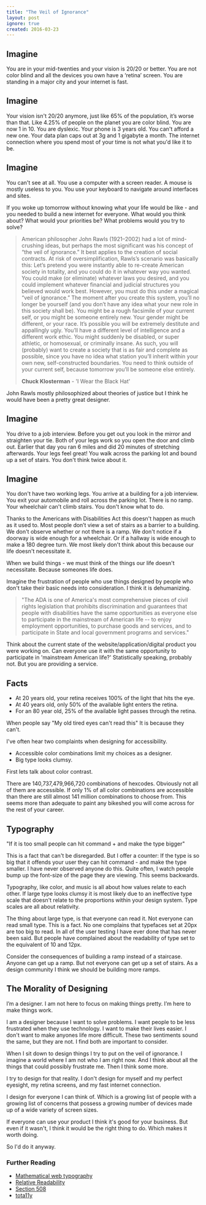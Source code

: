 ```yaml
---
title: "The Veil of Ignorance"
layout: post
ignore: true
created: 2016-03-23
---
```


## Imagine

You are in your mid-twenties and your vision is 20/20 or better. You are not color blind and all the devices you own have a ‘retina’ screen. You are standing in a major city and your internet is fast.

## Imagine

Your vision isn't 20/20 anymore, just like 65% of the population, it’s worse than that. Like 4.25% of people on the planet you are color blind. You are now 1 in 10\. You are dyslexic. Your phone is 3 years old. You can't afford a new one. Your data plan caps out at 3g and 1 gigabyte a month. The internet connection where you spend most of your time is not what you'd like it to be.

## Imagine

You can't see at all. You use a computer with a screen reader. A mouse is mostly useless to you. You use your keyboard to navigate around interfaces and sites.

If you woke up tomorrow without knowing what your life would be like - and you needed to build a new internet for everyone. What would you think about? What would your priorities be? What problems would you try to solve?

> American philosopher John Rawls (1921–2002) had a lot of mind-crushing ideas, but perhaps the most significant was his concept of “the veil of ignorance.” It best applies to the creation of social contracts. At risk of oversimplification, Rawls’s scenario was basically this: Let’s pretend you were instantly able to re-create American society in totality, and you could do it in whatever way you wanted. You could make (or eliminate) whatever laws you desired, and you could implement whatever financial and judicial structures you believed would work best. However, you must do this under a magical “veil of ignorance.” The moment after you create this system, you’ll no longer be yourself (and you don’t have any idea what your new role in this society shall be). You might be a rough facsimile of your current self, or you might be someone entirely new. Your gender might be different, or your race. It’s possible you will be extremely destitute and appallingly ugly. You’ll have a different level of intelligence and a different work ethic. You might suddenly be disabled, or super athletic, or homosexual, or criminally insane. As such, you will (probably) want to create a society that is as fair and complete as possible, since you have no idea what station you’ll inherit within your own new, self-constructed boundaries. You need to think outside of your current self, because tomorrow you’ll be someone else entirely.
> 
> **Chuck Klosterman** - 'I Wear the Black Hat'

John Rawls mostly philosophized about theories of justice but I think he would have been a pretty great designer.

## Imagine

You drive to a job interview. Before you get out you look in the mirror and straighten your tie. Both of your legs work so you open the door and climb out. Earlier that day you ran 6 miles and did 20 minutes of stretching afterwards. Your legs feel great! You walk across the parking lot and bound up a set of stairs. You don't think twice about it.

## Imagine

You don't have two working legs. You arrive at a building for a job interview. You exit your automobile and roll across the parking lot. There is no ramp. Your wheelchair can't climb stairs. You don't know what to do.

Thanks to the Americans with Disabilities Act this doesn't happen as much as it used to. Most people don’t view a set of stairs as a barrier to a building. We don't observe whether or not there is a ramp. We don't notice if a doorway is wide enough for a wheelchair. Or if a hallway is wide enough to make a 180 degree turn. We most likely don't think about this because our life doesn't necessitate it.

When we build things - we must think of the things our life doesn't necessitate. Because someones life does.

Imagine the frustration of people who use things designed by people who don't take their basic needs into consideration. I think it is dehumanizing.

> "The ADA is one of America's most comprehensive pieces of civil rights legislation that prohibits discrimination and guarantees that people with disabilities have the same opportunities as everyone else to participate in the mainstream of American life -- to enjoy employment opportunities, to purchase goods and services, and to participate in State and local government programs and services."

Think about the current state of the website/application/digital product you were working on. Can everyone use it with the same opportunity to participate in 'mainstream American life?' Statistically speaking, probably not. But you are providing a service.

## Facts

*   At 20 years old, your retina receives 100% of the light that hits the eye.
*   At 40 years old, only 50% of the available light enters the retina.
*   For an 80 year old, 25% of the available light passes through the retina.

When people say "My old tired eyes can't read this" It is because they can't.

I've often hear two complaints when designing for accessibility.

*   Accessible color combinations limit my choices as a designer.
*   Big type looks clumsy.

First lets talk about color contrast.

There are 140,737,479,966,720 combinations of hexcodes. Obviously not all of them are accessible. If only 1% of all color combinations are accessible than there are still almost 141 million combinations to choose from. This seems more than adequate to paint any bikeshed you will come across for the rest of your career.

## Typography

"If it is too small people can hit command + and make the type bigger"

This is a fact that can't be disregarded. But I offer a counter: If the type is so big that it offends your user they can hit command - and make the type smaller. I have never observed anyone do this. Quite often, I watch people bump up the font-size of the page they are viewing. This seems backwards.

Typography, like color, and music is all about how values relate to each other. If large type looks clumsy it is most likely due to an ineffective type scale that doesn't relate to the proportions within your design system. Type scales are all about relativity.

The thing about large type, is that everyone can read it. Not everyone can read small type. This is a fact. No one complains that typefaces set at 20px are too big to read. In all of the user testing I have ever done that has never been said. But people have complained about the readability of type set to the equivalent of 10 and 12px.

Consider the consequences of building a ramp instead of a staircase. Anyone can get up a ramp. But not everyone can get up a set of stairs. As a design community I think we should be building more ramps.

## The Morality of Designing

I’m a designer. I am not here to focus on making things pretty. I’m here to make things work.

I am a designer because I want to solve problems. I want people to be less frustrated when they use technology. I want to make their lives easier. I don't want to make anyones life more difficult. These two sentiments sound the same, but they are not. I find both are important to consider.

When I sit down to design things I try to put on the veil of ignorance. I imagine a world where I am not who I am right now. And I think about all the things that could possibly frustrate me. Then I think some more.

I try to design for that reality. I don't design for myself and my perfect eyesight, my retina screens, and my fast internet connection.

I design for everyone I can think of. Which is a growing list of people with a growing list of concerns that possess a growing number of devices made up of a wide variety of screen sizes.

If everyone can use your product I think it's good for your business. But even if it wasn't, I think it would be the right thing to do. Which makes it worth doing.

So I'd do it anyway.

### Further Reading

*   [Mathematical web typography](http://jxnblk.com/writing/posts/mathematical-web-typography/)
*   [Relative Readability](http://wm4.wilsonminer.com/posts/2008/oct/20/relative-readability/)
*   [Section 508](http://section508.gov)
*   [tota11y](http://khan.github.io/tota11y/)
